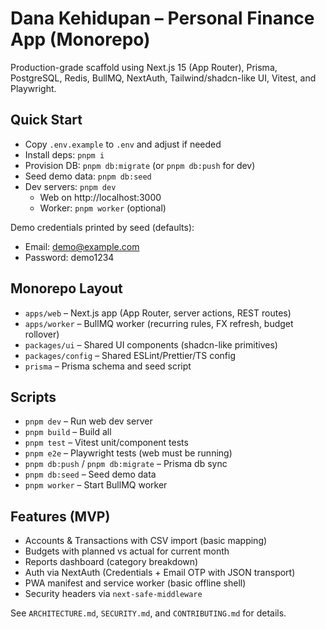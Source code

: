 # Dana Kehidupan – Personal Finance App (Monorepo)

Production-grade scaffold using Next.js 15 (App Router), Prisma, PostgreSQL, Redis, BullMQ, NextAuth, Tailwind/shadcn-like UI, Vitest, and Playwright.

## Quick Start

- Copy `.env.example` to `.env` and adjust if needed
- Install deps: `pnpm i`
- Provision DB: `pnpm db:migrate` (or `pnpm db:push` for dev)
- Seed demo data: `pnpm db:seed`
- Dev servers: `pnpm dev`
  - Web on http://localhost:3000
  - Worker: `pnpm worker` (optional)

Demo credentials printed by seed (defaults):
- Email: demo@example.com
- Password: demo1234

## Monorepo Layout

- `apps/web` – Next.js app (App Router, server actions, REST routes)
- `apps/worker` – BullMQ worker (recurring rules, FX refresh, budget rollover)
- `packages/ui` – Shared UI components (shadcn-like primitives)
- `packages/config` – Shared ESLint/Prettier/TS config
- `prisma` – Prisma schema and seed script

## Scripts

- `pnpm dev` – Run web dev server
- `pnpm build` – Build all
- `pnpm test` – Vitest unit/component tests
- `pnpm e2e` – Playwright tests (web must be running)
- `pnpm db:push` / `pnpm db:migrate` – Prisma db sync
- `pnpm db:seed` – Seed demo data
- `pnpm worker` – Start BullMQ worker

## Features (MVP)

- Accounts & Transactions with CSV import (basic mapping)
- Budgets with planned vs actual for current month
- Reports dashboard (category breakdown)
- Auth via NextAuth (Credentials + Email OTP with JSON transport)
- PWA manifest and service worker (basic offline shell)
- Security headers via `next-safe-middleware`

See `ARCHITECTURE.md`, `SECURITY.md`, and `CONTRIBUTING.md` for details.
